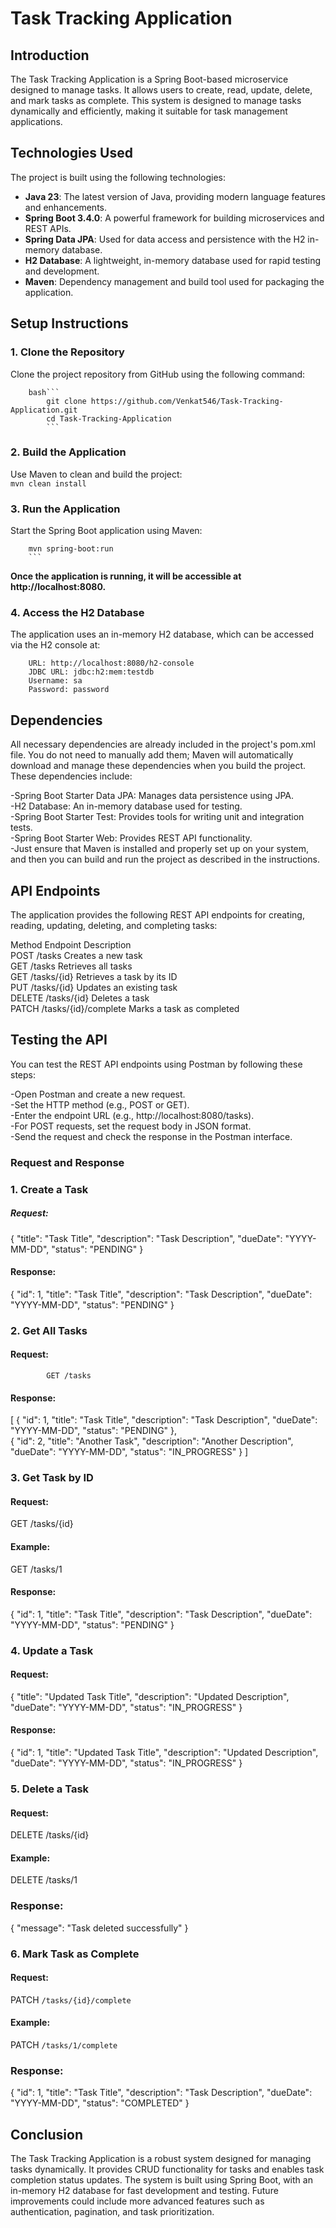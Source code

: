 # Task Tracking Application  

## Introduction  

The Task Tracking Application is a Spring Boot-based microservice designed to manage tasks. It allows users to create, read, update, delete, and mark tasks as complete. This system is designed to manage tasks dynamically and efficiently, making it suitable for task management applications.  

## Technologies Used    

The project is built using the following technologies:    
- **Java 23**: The latest version of Java, providing modern language features and enhancements.    
- **Spring Boot 3.4.0**: A powerful framework for building microservices and REST APIs.    
- **Spring Data JPA**: Used for data access and persistence with the H2 in-memory database.    
- **H2 Database**: A lightweight, in-memory database used for rapid testing and development.    
- **Maven**: Dependency management and build tool used for packaging the application.  

## Setup Instructions        

### 1. Clone the Repository      
Clone the project repository from GitHub using the following command:        

        bash``` 
            git clone https://github.com/Venkat546/Task-Tracking-Application.git    
            cd Task-Tracking-Application    
            ```

### 2. Build the Application    
 Use Maven to clean and build the project:    
       ```mvn clean install  
     ```

### 3. Run the Application    
Start the Spring Boot application using Maven:    
        
        mvn spring-boot:run  
        ```
**Once the application is running, it will be accessible at http://localhost:8080.**  

### 4. Access the H2 Database  
The application uses an in-memory H2 database, which can be accessed via the H2 console at:  
```
    URL: http://localhost:8080/h2-console
    JDBC URL: jdbc:h2:mem:testdb
    Username: sa
    Password: password
```

## Dependencies  

All necessary dependencies are already included in the project's pom.xml file. You do not need to manually add them; Maven will automatically download and manage these dependencies when you build the project. These dependencies include:  

-Spring Boot Starter Data JPA: Manages data persistence using JPA.  
-H2 Database: An in-memory database used for testing.  
-Spring Boot Starter Test: Provides tools for writing unit and integration tests.  
-Spring Boot Starter Web: Provides REST API functionality.  
-Just ensure that Maven is installed and properly set up on your system, and then you can build and run the project as described in the instructions.  

## API Endpoints  

The application provides the following REST API endpoints for creating, reading, updating, deleting, and completing tasks:  

Method	Endpoint	Description  
POST	/tasks	Creates a new task  
GET	/tasks	Retrieves all tasks  
GET	/tasks/{id}	Retrieves a task by its ID  
PUT	/tasks/{id}	Updates an existing task  
DELETE	/tasks/{id}	Deletes a task  
PATCH	/tasks/{id}/complete	Marks a task as completed    


## Testing the API  

You can test the REST API endpoints using Postman by following these steps:  

-Open Postman and create a new request.  
-Set the HTTP method (e.g., POST or GET).  
-Enter the endpoint URL (e.g., http://localhost:8080/tasks).  
-For POST requests, set the request body in JSON format.  
-Send the request and check the response in the Postman interface.  


### Request and Response  

### 1. Create a Task  
##### Request:  

{
  "title": "Task Title",
  "description": "Task Description",
  "dueDate": "YYYY-MM-DD",
  "status": "PENDING"
}  


#### Response:  

{
  "id": 1,
  "title": "Task Title",
  "description": "Task Description",
  "dueDate": "YYYY-MM-DD",
  "status": "PENDING"
}  


### 2. Get All Tasks  
#### Request:  

            GET /tasks

#### Response:  

[
  {
    "id": 1,
    "title": "Task Title",
    "description": "Task Description",
    "dueDate": "YYYY-MM-DD",
    "status": "PENDING"
  },  
  {
    "id": 2,
    "title": "Another Task",
    "description": "Another Description",
    "dueDate": "YYYY-MM-DD",
    "status": "IN_PROGRESS"
  }
]  

### 3. Get Task by ID  
#### Request:  

GET /tasks/{id}

#### Example:

GET /tasks/1  

#### Response:  

{
  "id": 1,
  "title": "Task Title",
  "description": "Task Description",
  "dueDate": "YYYY-MM-DD",
  "status": "PENDING"
}  

### 4. Update a Task  
#### Request:  

{
  "title": "Updated Task Title",
  "description": "Updated Description",
  "dueDate": "YYYY-MM-DD",
  "status": "IN_PROGRESS"
}  
#### Response:  

{
  "id": 1,
  "title": "Updated Task Title",
  "description": "Updated Description",
  "dueDate": "YYYY-MM-DD",
  "status": "IN_PROGRESS"
}  
### 5. Delete a Task  
#### Request:  

DELETE /tasks/{id}

#### Example:  

DELETE /tasks/1  

### Response:  

{
  "message": "Task deleted successfully"
}  
### 6. Mark Task as Complete  
#### Request:  

PATCH ```/tasks/{id}/complete```

#### Example:    

PATCH ```/tasks/1/complete```

### Response:  

{
  "id": 1,
  "title": "Task Title",
  "description": "Task Description",
  "dueDate": "YYYY-MM-DD",
  "status": "COMPLETED"
}  
## Conclusion  

The Task Tracking Application is a robust system designed for managing tasks dynamically. It provides CRUD functionality for tasks and enables task completion status updates. The system is built using Spring Boot, with an in-memory H2 database for fast development and testing. Future improvements could include more advanced features such as authentication, pagination, and task prioritization.
